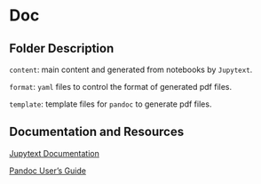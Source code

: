 # Doc

## Folder Description

`content`: main content and generated from notebooks by `Jupytext`.

`format`: `yaml` files to control the format of generated pdf files.

`template`: template files for `pandoc` to generate pdf files.

## Documentation and Resources

[Jupytext Documentation](https://jupytext.readthedocs.io/en/latest/)

[Pandoc User’s Guide](https://pandoc.org/MANUAL.html)
